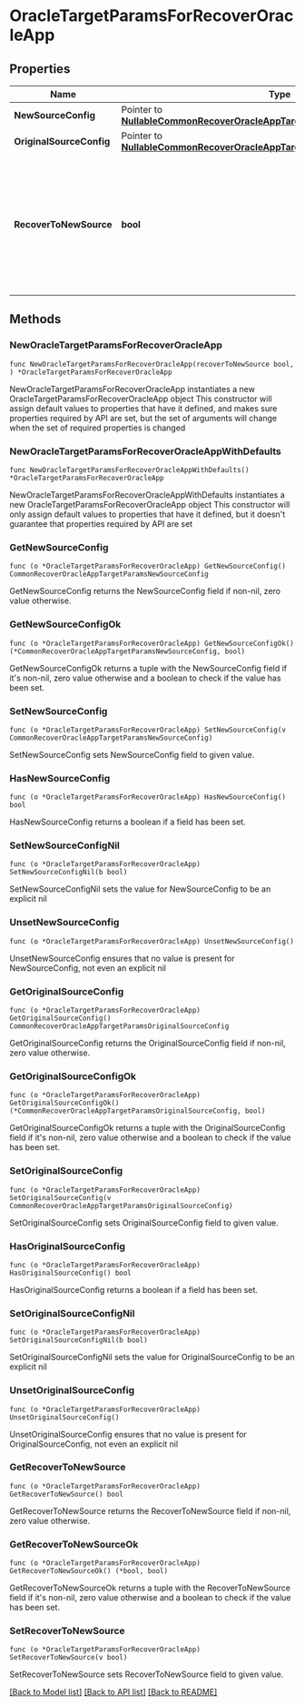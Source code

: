 # OracleTargetParamsForRecoverOracleApp

## Properties

Name | Type | Description | Notes
------------ | ------------- | ------------- | -------------
**NewSourceConfig** | Pointer to [**NullableCommonRecoverOracleAppTargetParamsNewSourceConfig**](CommonRecoverOracleAppTargetParamsNewSourceConfig.md) |  | [optional] 
**OriginalSourceConfig** | Pointer to [**NullableCommonRecoverOracleAppTargetParamsOriginalSourceConfig**](CommonRecoverOracleAppTargetParamsOriginalSourceConfig.md) |  | [optional] 
**RecoverToNewSource** | **bool** | Specifies the parameter whether the recovery should be performed to a new source or an original Source Target. | 

## Methods

### NewOracleTargetParamsForRecoverOracleApp

`func NewOracleTargetParamsForRecoverOracleApp(recoverToNewSource bool, ) *OracleTargetParamsForRecoverOracleApp`

NewOracleTargetParamsForRecoverOracleApp instantiates a new OracleTargetParamsForRecoverOracleApp object
This constructor will assign default values to properties that have it defined,
and makes sure properties required by API are set, but the set of arguments
will change when the set of required properties is changed

### NewOracleTargetParamsForRecoverOracleAppWithDefaults

`func NewOracleTargetParamsForRecoverOracleAppWithDefaults() *OracleTargetParamsForRecoverOracleApp`

NewOracleTargetParamsForRecoverOracleAppWithDefaults instantiates a new OracleTargetParamsForRecoverOracleApp object
This constructor will only assign default values to properties that have it defined,
but it doesn't guarantee that properties required by API are set

### GetNewSourceConfig

`func (o *OracleTargetParamsForRecoverOracleApp) GetNewSourceConfig() CommonRecoverOracleAppTargetParamsNewSourceConfig`

GetNewSourceConfig returns the NewSourceConfig field if non-nil, zero value otherwise.

### GetNewSourceConfigOk

`func (o *OracleTargetParamsForRecoverOracleApp) GetNewSourceConfigOk() (*CommonRecoverOracleAppTargetParamsNewSourceConfig, bool)`

GetNewSourceConfigOk returns a tuple with the NewSourceConfig field if it's non-nil, zero value otherwise
and a boolean to check if the value has been set.

### SetNewSourceConfig

`func (o *OracleTargetParamsForRecoverOracleApp) SetNewSourceConfig(v CommonRecoverOracleAppTargetParamsNewSourceConfig)`

SetNewSourceConfig sets NewSourceConfig field to given value.

### HasNewSourceConfig

`func (o *OracleTargetParamsForRecoverOracleApp) HasNewSourceConfig() bool`

HasNewSourceConfig returns a boolean if a field has been set.

### SetNewSourceConfigNil

`func (o *OracleTargetParamsForRecoverOracleApp) SetNewSourceConfigNil(b bool)`

 SetNewSourceConfigNil sets the value for NewSourceConfig to be an explicit nil

### UnsetNewSourceConfig
`func (o *OracleTargetParamsForRecoverOracleApp) UnsetNewSourceConfig()`

UnsetNewSourceConfig ensures that no value is present for NewSourceConfig, not even an explicit nil
### GetOriginalSourceConfig

`func (o *OracleTargetParamsForRecoverOracleApp) GetOriginalSourceConfig() CommonRecoverOracleAppTargetParamsOriginalSourceConfig`

GetOriginalSourceConfig returns the OriginalSourceConfig field if non-nil, zero value otherwise.

### GetOriginalSourceConfigOk

`func (o *OracleTargetParamsForRecoverOracleApp) GetOriginalSourceConfigOk() (*CommonRecoverOracleAppTargetParamsOriginalSourceConfig, bool)`

GetOriginalSourceConfigOk returns a tuple with the OriginalSourceConfig field if it's non-nil, zero value otherwise
and a boolean to check if the value has been set.

### SetOriginalSourceConfig

`func (o *OracleTargetParamsForRecoverOracleApp) SetOriginalSourceConfig(v CommonRecoverOracleAppTargetParamsOriginalSourceConfig)`

SetOriginalSourceConfig sets OriginalSourceConfig field to given value.

### HasOriginalSourceConfig

`func (o *OracleTargetParamsForRecoverOracleApp) HasOriginalSourceConfig() bool`

HasOriginalSourceConfig returns a boolean if a field has been set.

### SetOriginalSourceConfigNil

`func (o *OracleTargetParamsForRecoverOracleApp) SetOriginalSourceConfigNil(b bool)`

 SetOriginalSourceConfigNil sets the value for OriginalSourceConfig to be an explicit nil

### UnsetOriginalSourceConfig
`func (o *OracleTargetParamsForRecoverOracleApp) UnsetOriginalSourceConfig()`

UnsetOriginalSourceConfig ensures that no value is present for OriginalSourceConfig, not even an explicit nil
### GetRecoverToNewSource

`func (o *OracleTargetParamsForRecoverOracleApp) GetRecoverToNewSource() bool`

GetRecoverToNewSource returns the RecoverToNewSource field if non-nil, zero value otherwise.

### GetRecoverToNewSourceOk

`func (o *OracleTargetParamsForRecoverOracleApp) GetRecoverToNewSourceOk() (*bool, bool)`

GetRecoverToNewSourceOk returns a tuple with the RecoverToNewSource field if it's non-nil, zero value otherwise
and a boolean to check if the value has been set.

### SetRecoverToNewSource

`func (o *OracleTargetParamsForRecoverOracleApp) SetRecoverToNewSource(v bool)`

SetRecoverToNewSource sets RecoverToNewSource field to given value.



[[Back to Model list]](../README.md#documentation-for-models) [[Back to API list]](../README.md#documentation-for-api-endpoints) [[Back to README]](../README.md)


